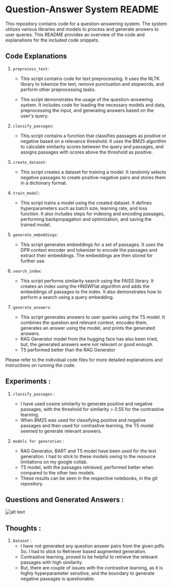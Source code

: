 # Question-Answer System README

This repository contains code for a question-answering system. The system utilizes various libraries and models to process and generate answers to user queries. This README provides an overview of the code and explanations for the included code snippets.

## Code Explanations

1. `preprocess_text`:
   - This script contains code for text preprocessing. It uses the NLTK library to tokenize the text, remove punctuation and stopwords, and perform other preprocessing tasks.
 
   - This script demonstrates the usage of the question-answering system. It includes code for loading the necessary models and data, preprocessing the input, and generating answers based on the user's query.

3. `classify_passages`:
   - This script contains a function that classifies passages as positive or negative based on a relevance threshold. It uses the BM25 algorithm to calculate similarity scores between the query and passages, and assigns passages with scores above the threshold as positive.

4. `create_dataset`:
   - This script creates a dataset for training a model. It randomly selects negative passages to create positive-negative pairs and stores them in a dictionary format.

5. `train_model`:
   - This script trains a model using the created dataset. It defines hyperparameters such as batch size, learning rate, and loss function. It also includes steps for indexing and encoding passages, performing backpropagation and optimization, and saving the trained model.

6. `generate_embeddings`:
   - This script generates embeddings for a set of passages. It uses the DPR context encoder and tokenizer to encode the passages and extract their embeddings. The embeddings are then stored for further use.

7. `search_index`:
   - This script performs similarity search using the FAISS library. It creates an index using the HNSWFlat algorithm and adds the embeddings of passages to the index. It also demonstrates how to perform a search using a query embedding.

8. `generate_answers`:
   - This script generates answers to user queries using the T5 model. It combines the question and relevant context, encodes them, generates an answer using the model, and prints the generated answers. 
   - RAG Generator model from the hugging face has also been tried, but, the generated answers were not relevant or good enough. 
   - T5 performed better than the RAG Generator 

Please refer to the individual code files for more detailed explanations and instructions on running the code.

## Experiments : 

1. `classify_passages` : 
    - I have used cosine similarity to generate positive and negative passages, with the threshold for similarity > 0.55 for the contrastive learning. 
    - When BM25 was used for classifying positive and negative passages and then used for contrastive learning, the T5 model seemed to generate relevant answers.  

2. `models for generation` : 
    - RAG Generator, BART and T5 model have been used for the text generation. I had to stick to these models owing to the resource limitations on my google collab.  
    - T5 model, with the passages retrieved, performed better when compared to the other two models. 
    - These results can be seen in the respective notebooks, in the git repository. 

## Questions and Generated Answers : 
<!--  https://github.com/Niyathi3011/TrueFoundry_Assignment/blob/main/Screenshot%202023-06-08%20at%203.36.31%20AM.png -->
![alt text](https://github.com/Niyathi3011/TrueFoundry_Assignment/blob/main/Screenshot%202023-06-08%20at%203.36.31%20AM.png)
## Thoughts : 

1. `Dataset` : 
    - I have not generated any question answer pairs from the given pdfs. So, I had to stick to Retriever based augmented generation. 
    - Contrastive learning, proved to be helpful to retrieve the relevant passages with high similarity. 
    - But, there are couple of issues with the contrastive learning, as it is highly hyperparameter sensitive, and the boundary to generate       negative passages is questionable. 


